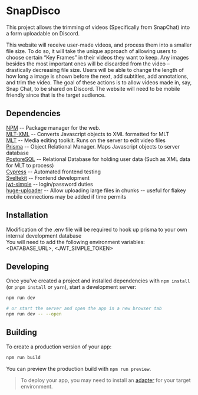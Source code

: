 # SnapDisco

This project allows the trimming of videos (Specifically from SnapChat) into a form uploadable on Discord.

This website will receive user-made videos, and process them into a smaller file size. To do so, it will take the unique approach of allowing users to choose certain “Key Frames” in their videos they want to keep. Any images besides the most important ones will be discarded from the video – drastically decreasing file size. Users will be able to change the length of how long a image is shown before the next, add subtitles, add annotations, and trim the video. The goal of these actions is to allow videos made in, say, Snap Chat, to be shared on Discord. The website will need to be mobile friendly since that is the target audience.


## Dependencies

[NPM](https://www.npmjs.com) -- Package manager for the web.  
[MLT-XML](https://www.npmjs.com/package/mlt-xml) -- Converts Javascript objects to XML formatted for MLT  
[MLT](https://www.mltframework.org) -- Media editing toolkit. Runs on the server to edit video files  
[Prisma](https://www.prisma.io) -- Object Relational Manager. Maps Javascript objects to server database  
[PostgreSQL](https://www.postgresql.org) -- Relational Database for holding user data (Such as XML data for MLT to process)  
[Cypress](https://www.cypress.io) -- Automated frontend testing  
[Sveltekit](https://kit.svelte.dev) -- Frontend development  
[jwt-simple](https://www.npmjs.com/package/jwt-simple) -- login/password duties  
[huge-uploader](https://www.npmjs.com/package/huge-uploader-nodejs?activeTab=readme) -- Allow uploading large files in chunks -- useful for flakey mobile connections may be added if time permits 


## Installation
Modification of the .env file will be required to hook up prisma to your own internal development database  
You will need to add the following environment variables: <DATABASE_URL>, <JWT_SIMPLE_TOKEN>


## Developing

Once you've created a project and installed dependencies with `npm install` (or `pnpm install` or `yarn`), start a development server:

```bash
npm run dev

# or start the server and open the app in a new browser tab
npm run dev -- --open
```


## Building

To create a production version of your app:

```bash
npm run build
```

You can preview the production build with `npm run preview`.

> To deploy your app, you may need to install an [adapter](https://kit.svelte.dev/docs/adapters) for your target environment.
